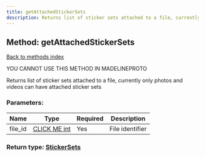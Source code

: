 ```yaml
---
title: getAttachedStickerSets
description: Returns list of sticker sets attached to a file, currently only photos and videos can have attached sticker sets
---
```

## Method: getAttachedStickerSets  
[Back to methods index](index.md)


YOU CANNOT USE THIS METHOD IN MADELINEPROTO


Returns list of sticker sets attached to a file, currently only photos and videos can have attached sticker sets

### Parameters:

| Name     |    Type       | Required | Description |
|----------|---------------|----------|-------------|
|file\_id|[CLICK ME int](../types/int.md) | Yes|File identifier|


### Return type: [StickerSets](../types/StickerSets.md)

